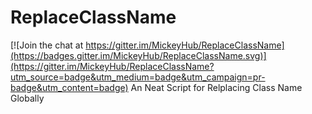 # ReplaceClassName

[![Join the chat at https://gitter.im/MickeyHub/ReplaceClassName](https://badges.gitter.im/MickeyHub/ReplaceClassName.svg)](https://gitter.im/MickeyHub/ReplaceClassName?utm_source=badge&utm_medium=badge&utm_campaign=pr-badge&utm_content=badge)
An Neat Script for Relplacing Class Name Globally
